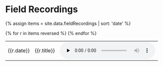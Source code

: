# Field Recordings
{% assign items = site.data.fieldRecordings | sort: 'date' %}
<table>
{% for r in items reversed %}
    <tr>
        <td>{{r.date}}</td>
        <td>
            {{r.title}}
        </td>
        <td>
            <audio src="{{site.url}}/recordings/{{r.path}}" controls preload="none" loop>
            </audio>
        </td>
    </tr>
{% endfor %}
</table>

